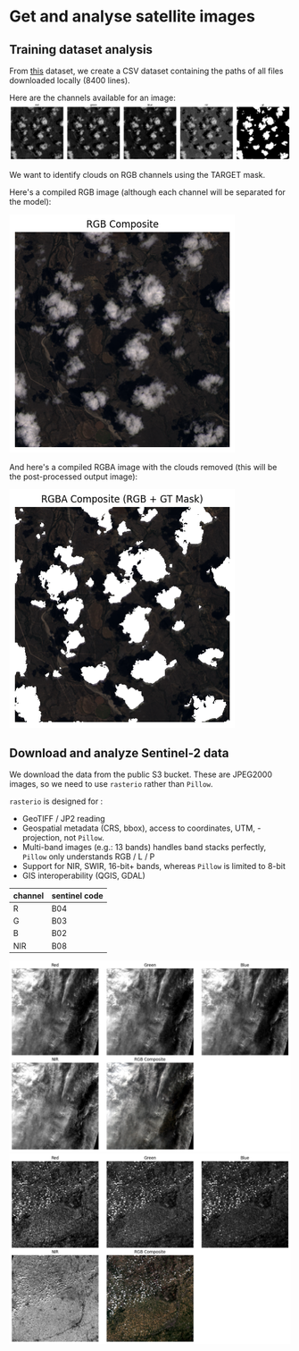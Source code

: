 # Get and analyse satellite images

## Training dataset analysis

From [this](https://www.kaggle.com/datasets/sorour/38cloud-cloud-segmentation-in-satellite-images) dataset, we create a CSV dataset containing the paths of all files downloaded locally (8400 lines).

Here are the channels available for an image:
![dataset_channels](images/dataset_channels.png)

We want to identify clouds on RGB channels using the TARGET mask.

Here's a compiled RGB image (although each channel will be separated for the model):

![dataset_rgb_composite](images/dataset_rgb_composite.png)

And here's a compiled RGBA image with the clouds removed (this will be the post-processed output image):

![dataset_rgba_composite](images/dataset_rgba_composite_alpha_inverted.png)

## Download and analyze Sentinel-2 data

We download the data from the public S3 bucket.
These are JPEG2000 images, so we need to use `rasterio` rather than `Pillow`.

`rasterio` is designed for :

- GeoTIFF / JP2 reading
- Geospatial metadata (CRS, bbox), access to coordinates, UTM, - projection, not `Pillow`.
- Multi-band images (e.g.: 13 bands) handles band stacks perfectly, `Pillow` only understands RGB / L / P
- Support for NIR, SWIR, 16-bit+ bands, whereas `Pillow` is limited to 8-bit
- GIS interoperability (QGIS, GDAL)

| channel | sentinel code |
| ------- | ------------- |
| R | B04 |
| G | B03 |
| B | B02 |
| NIR | B08 |

![sentinel_raw_data_0](images/sentinel_raw_data_0.png)
![sentinel_raw_data_0](images/sentinel_raw_data_1.png)

